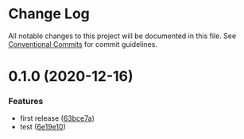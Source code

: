 # Change Log

All notable changes to this project will be documented in this file.
See [Conventional Commits](https://conventionalcommits.org) for commit guidelines.

# 0.1.0 (2020-12-16)


### Features

* first release ([63bce7a](https://github.com/mike-north/js-ts-monorepos/commit/63bce7ae158f7d7bfc090223a57a7c885707e5f1))
* test ([6e19e10](https://github.com/mike-north/js-ts-monorepos/commit/6e19e10a961ca5182857c561aa1a7f34ca2a3ea5))

